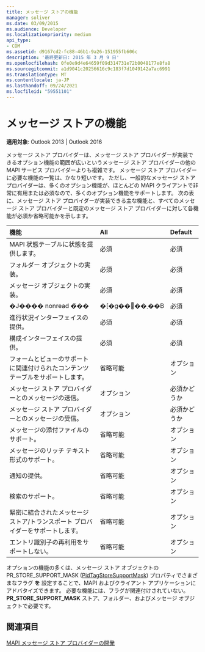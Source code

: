 ```yaml
---
title: メッセージ ストアの機能
manager: soliver
ms.date: 03/09/2015
ms.audience: Developer
ms.localizationpriority: medium
api_type:
- COM
ms.assetid: d9167cd2-fc88-46b1-9a26-151955fb606c
description: '最終更新日: 2015 年 3 月 9 日'
ms.openlocfilehash: 0fe0e9d4e64659f09d314731e72b0048177e8fa8
ms.sourcegitcommit: a1d9041c20256616c9c183f7d1049142a7ac6991
ms.translationtype: MT
ms.contentlocale: ja-JP
ms.lasthandoff: 09/24/2021
ms.locfileid: "59551101"
---
```

# <a name="message-store-features"></a>メッセージ ストアの機能

  
  
**適用対象**: Outlook 2013 | Outlook 2016 
  
メッセージ ストア プロバイダーは、メッセージ ストア プロバイダーが実装できるオプション機能の範囲が広いというメッセージ ストア プロバイダーの他の MAPI サービス プロバイダーよりも複雑です。 メッセージ ストア プロバイダーに必要な機能の一覧は、かなり短いです。 ただし、一般的なメッセージ ストア プロバイダーは、多くのオプション機能が、ほとんどの MAPI クライアントで非常に有用または必須なので、多くのオプション機能をサポートします。 次の表に、メッセージ ストア プロバイダーが実装できる主な機能と、すべてのメッセージ ストア プロバイダーと既定のメッセージ ストア プロバイダーに対して各機能が必須か省略可能かを示します。
  
|**機能**|**All**|**Default**|
|:-----|:-----|:-----|
|MAPI 状態テーブルに状態を提供します。  <br/> |必須  <br/> |必須  <br/> |
|フォルダー オブジェクトの実装。  <br/> |必須  <br/> |必須  <br/> |
|メッセージ オブジェクトの実装。  <br/> |必須  <br/> |必須  <br/> |
|�J���� nonread �̃��|�[�g��񋟂��܂��B  <br/> |必須  <br/> |必須  <br/> |
|進行状況インターフェイスの提供。  <br/> |必須  <br/> |必須  <br/> |
|構成インターフェイスの提供。  <br/> |必須  <br/> |必須  <br/> |
|フォームとビューのサポートに関連付けられたコンテンツ テーブルをサポートします。  <br/> |省略可能  <br/> |オプション  <br/> |
|メッセージ ストア プロバイダーとのメッセージの送信。  <br/> |オプション  <br/> |必須かどうか  <br/> |
|メッセージ ストア プロバイダーとのメッセージの受信。  <br/> |オプション  <br/> |必須かどうか  <br/> |
|メッセージの添付ファイルのサポート。  <br/> |省略可能  <br/> |オプション  <br/> |
|メッセージのリッチ テキスト形式のサポート。  <br/> |省略可能  <br/> |オプション  <br/> |
|通知の提供。  <br/> |省略可能  <br/> |オプション  <br/> |
|検索のサポート。  <br/> |省略可能  <br/> |オプション  <br/> |
|緊密に結合されたメッセージ ストア/トランスポート プロバイダーをサポートします。  <br/> |省略可能  <br/> |オプション  <br/> |
|エントリ識別子の再利用をサポートしない。  <br/> |省略可能  <br/> |オプション  <br/> |
   
オプションの機能の多くは、メッセージ ストア オブジェクトの PR_STORE_SUPPORT_MASK ([PidTagStoreSupportMask](pidtagstoresupportmask-canonical-property.md)) プロパティでさまざまなフラグ **を** 設定することで、MAPI およびクライアント アプリケーションにアドバタイズできます。 必要な機能には、フラグが関連付けされていない。 **PR_STORE_SUPPORT_MASK** ストア、フォルダー、およびメッセージ オブジェクトで必要です。 
  
## <a name="see-also"></a>関連項目



[MAPI メッセージ ストア プロバイダーの開発](developing-a-mapi-message-store-provider.md)

